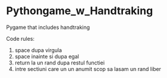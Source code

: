 # Pythongame_w_Handtraking

Pygame that includes handtraking

Code rules:

1. space dupa virgula 
2. space inainte si dupa egal            
3. return la un rand dupa restul functiei                                                      
4. intre sectiuni care un un anumit scop sa lasam un rand liber



